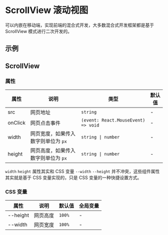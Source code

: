 # ScrollView 滚动视图

可以内嵌在移动端，实现前端的混合式开发，大多数混合式开发框架都是基于 ScrollView 模式进行二次开发的。

## 示例

<!-- <code src="./demos/demo1.tsx"></code>

<code src="./demos/demo2.tsx"></code>

<code src="./demos/demo3.tsx"></code> -->

<code src="./demos/demo4.tsx"></code>

## ScrollView

### 属性

| 属性    | 说明                                | 类型                                | 默认值 |
| ------- | ----------------------------------- | ----------------------------------- | ------ |
| src     | 网页地址                            | `string`                            | -      |
| onClick | 网页点击事件                        | `(event: React.MouseEvent) => void` | -      |
| width   | 网页宽度，如果传入数字则单位为 `px` | `string \| number`                  | -      |
| height  | 网页高度，如果传入数字则单位为 `px` | `string \| number`                  | -      |

`width` `height` 属性其实和 CSS 变量 `--width` `--height` 并不冲突，这些组件属性其实就是基于 CSS 变量实现的，只是 CSS 变量的一种快捷设置方式。

### CSS 变量

| 属性     | 说明     | 默认值 | 全局变量 |
| -------- | -------- | ------ | -------- |
| --height | 网页高度 | `100%` | -        |
| --width  | 网页宽度 | `100%` | -        |
